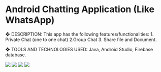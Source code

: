 # Android Chatting Application (Like WhatsApp)

❖ DESCRIPTION: This app has the following features/functionalities: 1. Private Chat (one to one
chat) 2.Group Chat 3. Share file and Document.

❖ TOOLS AND TECHNOLOGIES USED: Java, Android Studio, Firebase database.

<img src="https://github.com/iambashir/Android-Chating-App/blob/main/Screenshots/WhatsAppChat1.jpeg" >
<img src="https://github.com/iambashir/Android-Chating-App/blob/main/Screenshots/WhatsAppChat2.jpeg" >
<img src="https://github.com/iambashir/Android-Chating-App/blob/main/Screenshots/WhatsAppChat3.jpeg" >
<img src="https://github.com/iambashir/Android-Chating-App/blob/main/Screenshots/WhatsAppChat4.jpeg" >
